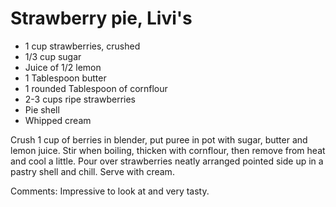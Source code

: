 # Strawberry pie, Livi's

* 1 cup strawberries, crushed
* 1/3 cup sugar
* Juice of 1/2 lemon
* 1 Tablespoon butter
* 1 rounded Tablespoon of cornflour
* 2-3 cups ripe strawberries
* Pie shell
* Whipped cream

Crush 1 cup of berries in blender, put puree in pot with sugar, butter and lemon juice.  Stir when boiling, thicken with cornflour, then remove from heat and cool a little.  Pour over strawberries neatly arranged pointed side up in a pastry shell and chill.
Serve with cream.


Comments: Impressive to look at and very tasty.  

